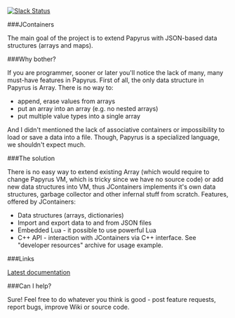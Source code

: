 [![Slack Status](https://jcontainers.slack.com/badge.svg)](https://jcontainers.slack.com)

###JContainers

The main goal of the project is to extend Papyrus with JSON-based data structures (arrays and maps).

###Why bother?

If you are programmer, sooner or later you'll notice the lack of many, many must-have features in Papyrus. First of all, the only data structure in Papyrus is Array. There is no way to:

- append, erase values from arrays
- put an array into an array (e.g. no nested arrays)
- put multiple value types into a single array

And I didn't mentioned the lack of associative containers or impossibility to load or save a data into a file. Though, Papyrus is a specialized language, we shouldn't expect much.

###The solution

There is no easy way to extend existing Array (which would require to change Papyrus VM, which is tricky since we have no source code) or add new data structures into VM, thus JContainers implements it's own data structures, garbage collector and other infernal stuff from scratch. Features, offered by JContainers:

- Data structures (arrays, dictionaries)
- Import and export data to and from JSON files
- Embedded Lua - it possible to use powerful Lua
- C++ API - interaction with JContainers via C++ interface. See "developer resources" archive for usage example.

###Links

[Latest documentation](https://github.com/SilverIce/JContainers/wiki)

###Can I help?

Sure! Feel free to do whatever you think is good - post feature requests, report bugs, improve Wiki or source code.
